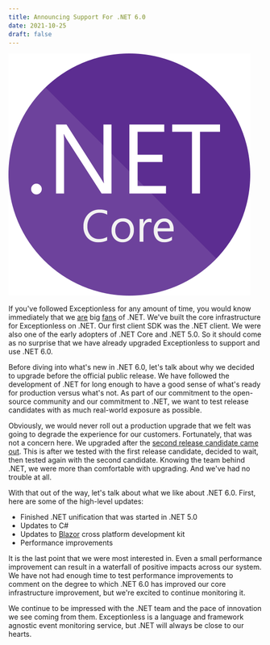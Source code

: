 ```yaml
---
title: Announcing Support For .NET 6.0
date: 2021-10-25
draft: false
---
```


![DotNet Logo](./NET_Core_Logo.png)

If you've followed Exceptionless for any amount of time, you would know immediately that we [are](./../2016/2016-06-28-exceptionless-4-0-net-core-asp-net-core-support.md) big [fans](../2020/2020-09-24-why-we-upgraded-our-production-application-to-net-5-0.md) of .NET. We've built the core infrastructure for Exceptionless on .NET. Our first client SDK was the .NET client. We were also one of the early adopters of .NET Core and .NET 5.0. So it should come as no surprise that we have already upgraded Exceptionless to support and use .NET 6.0. 

Before diving into what's new in .NET 6.0, let's talk about why we decided to upgrade before the official public release. We have followed the development of .NET for long enough to have a good sense of what's ready for production versus what's not. As part of our commitment to the open-source community and our commitment to .NET, we want to test release candidates with as much real-world exposure as possible. 

Obviously, we would never roll out a production upgrade that we felt was going to degrade the experience for our customers. Fortunately, that was not a concern here. We upgraded after the [second release candidate came out](https://devblogs.microsoft.com/dotnet/announcing-net-6-release-candidate-2/). This is after we tested with the first release candidate, decided to wait, then tested again with the second candidate. Knowing the team behind .NET, we were more than comfortable with upgrading. And we've had no trouble at all. 

With that out of the way, let's talk about what we like about .NET 6.0. First, here are some of the high-level updates: 

* Finished .NET unification that was started in .NET 5.0
* Updates to C# 
* Updates to [Blazor](https://www.infoworld.com/article/3513955/microsoft-enables-native-mobile-development-with-blazor.html) cross platform development kit
* Performance improvements

It is the last point that we were most interested in. Even a small performance improvement can result in a waterfall of positive impacts across our system. We have not had enough time to test performance improvements to comment on the degree to which .NET 6.0 has improved our core infrastructure improvement, but we're excited to continue monitoring it. 

We continue to be impressed with the .NET team and the pace of innovation we see coming from them. Exceptionless is a language and framework agnostic event monitoring service, but .NET will always be close to our hearts. 